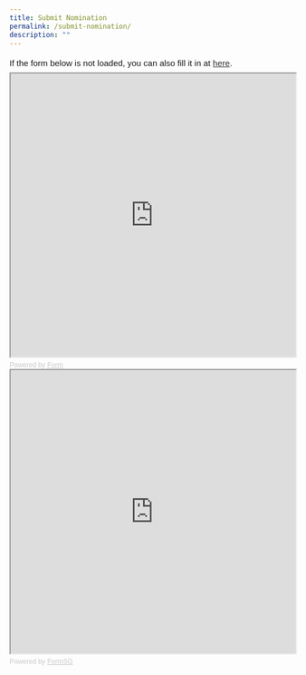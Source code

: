```yaml
---
title: Submit Nomination
permalink: /submit-nomination/
description: ""
---
```

<div style="font-family: Sans-Serif; font-size: 15px; color: #000; opacity: 0.9; padding-top: 5px; padding-bottom: 8px;"> If the form below is not loaded, you can also fill it in at <a href="https://form.gov.sg/6458b1c7d9d70b00124b9d87">here</a>. </div> <!-- Change the width and height values to suit you best --> <iframe style="width: 100%; height: 500px" src="https://form.gov.sg/6458b1c7d9d70b00124b9d87" id="iframe"></iframe> <div style="font-family: Sans-Serif; font-size: 12px; color: #999; opacity: 0.5; padding-top: 5px;"> Powered by <a style="color: #999" href="https://form.gov.sg">Form</a> </div>



<!-- Change the width and height values to suit you best -->
<iframe id="iframe" src="https://form.gov.sg/6458b1c7d9d70b00124b9d87" style="width:100%;height:500px"></iframe>

<div style="font-family:Sans-Serif;font-size:12px;color:#999;opacity:0.5;padding-top:5px">Powered by <a href="https://form.gov.sg" style="color: #999">FormSG</a></div>
